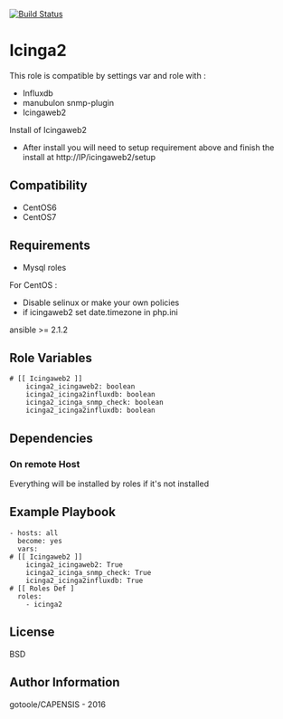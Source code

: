 [![Build Status](https://travis-ci.org/bashrc666/ansible-icinga2.svg?branch=master)](https://travis-ci.org/bashrc666/ansible-icinga2)

Icinga2
=========

This role is compatible by settings var and role with :

 - Influxdb
 - manubulon snmp-plugin
 - Icingaweb2


Install of Icingaweb2

 - After install you will need to setup requirement above and finish the install at http://IP/icingaweb2/setup

Compatibility
-------------
 - CentOS6
 - CentOS7

Requirements
------------

- Mysql roles


For CentOS :
 - Disable selinux or make your own policies
 - if icingaweb2 set date.timezone in php.ini

ansible >= 2.1.2

Role Variables
--------------

```
# [[ Icingaweb2 ]]
    icinga2_icingaweb2: boolean
    icinga2_icinga2influxdb: boolean
    icinga2_icinga_snmp_check: boolean
    icinga2_icinga2influxdb: boolean
```

Dependencies
------------

### On remote Host

Everything will be installed by roles if it's not installed

Example Playbook
----------------

```
- hosts: all
  become: yes
  vars:
# [[ Icingaweb2 ]]
    icinga2_icingaweb2: True
    icinga2_icinga_snmp_check: True
    icinga2_icinga2influxdb: True
# [[ Roles Def ]
  roles:
    - icinga2
```

License
-------

BSD

Author Information
------------------

gotoole/CAPENSIS - 2016
